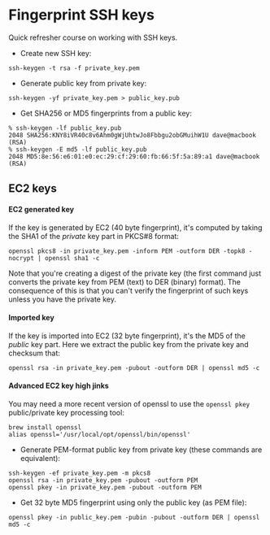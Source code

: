 # Fingerprint SSH keys

Quick refresher course on working with SSH keys.

- Create new SSH key:

```
ssh-keygen -t rsa -f private_key.pem
```

- Generate public key from private key:

```
ssh-keygen -yf private_key.pem > public_key.pub
```

- Get SHA256 or MD5 fingerprints from a public key:

```
% ssh-keygen -lf public_key.pub
2048 SHA256:KNY8iVR40c8v6Ahm0gWjUhtwJo8Fbbgu2obGMuihW1U dave@macbook (RSA)
% ssh-keygen -E md5 -lf public_key.pub
2048 MD5:8e:56:e6:01:e0:ec:29:cf:29:60:fb:66:5f:5a:89:a1 dave@macbook (RSA)
```

## EC2 keys

#### EC2 generated key

If the key is generated by EC2 (40 byte fingerprint), it's computed by taking the SHA1 of the _private_ key part in PKCS#8 format:

```
openssl pkcs8 -in private_key.pem -inform PEM -outform DER -topk8 -nocrypt | openssl sha1 -c
```

Note that you're creating a digest of the private key (the first command just converts the private key from PEM (text) to DER (binary) format). The consequence of this is that you can't verify the fingerprint of such keys unless you have the private key.

#### Imported key

If the key is imported into EC2 (32 byte fingerprint), it's the MD5 of the _public_ key part. Here we extract the public key from the private key and checksum that:

```
openssl rsa -in private_key.pem -pubout -outform DER | openssl md5 -c
```

#### Advanced EC2 key high jinks

You may need a more recent version of openssl to use the `openssl pkey` public/private key processing tool:

```
brew install openssl
alias openssl='/usr/local/opt/openssl/bin/openssl'
```

- Generate PEM-format public key from private key (these commands are equivalent):

```
ssh-keygen -ef private_key.pem -m pkcs8
openssl rsa -in private_key.pem -pubout -outform PEM
openssl pkey -in private_key.pem -pubout -outform PEM
```

- Get 32 byte MD5 fingerprint using only the public key (as PEM file):

```
openssl pkey -in public_key.pem -pubin -pubout -outform DER | openssl md5 -c
```
